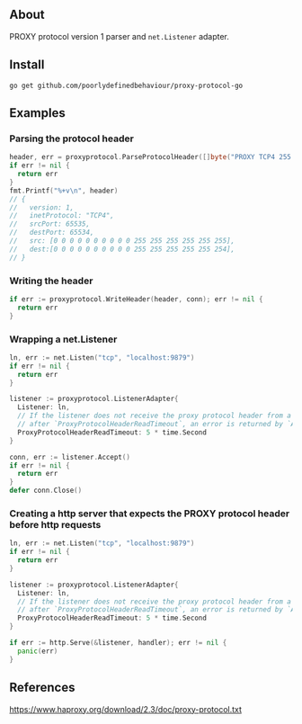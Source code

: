 ## About

PROXY protocol version 1 parser and `net.Listener` adapter.

## Install

```
go get github.com/poorlydefinedbehaviour/proxy-protocol-go
```

## Examples

### Parsing the protocol header

```go
header, err = proxyprotocol.ParseProtocolHeader([]byte("PROXY TCP4 255.255.255.255 255.255.255.254 65535 65534\r\n"))
if err != nil {
  return err
}
fmt.Printf("%+v\n", header)
// {
//   version: 1, 
//   inetProtocol: "TCP4",
//   srcPort: 65535,
//   destPort: 65534,
//   src: [0 0 0 0 0 0 0 0 0 0 255 255 255 255 255 255],
//   dest:[0 0 0 0 0 0 0 0 0 0 255 255 255 255 255 254],
// }
```

### Writing the header

```go
if err := proxyprotocol.WriteHeader(header, conn); err != nil {
  return err
}
```

### Wrapping a net.Listener

```go
ln, err := net.Listen("tcp", "localhost:9879")
if err != nil {
  return err
}

listener := proxyprotocol.ListenerAdapter{
  Listener: ln,
  // If the listener does not receive the proxy protocol header from a connection
  // after `ProxyProtocolHeaderReadTimeout`, an error is returned by `Accept`.
  ProxyProtocolHeaderReadTimeout: 5 * time.Second
}

conn, err := listener.Accept()
if err != nil {
  return err
}
defer conn.Close()
```

### Creating a http server that expects the PROXY protocol header before http requests

```go
ln, err := net.Listen("tcp", "localhost:9879")
if err != nil {
  return err
}

listener := proxyprotocol.ListenerAdapter{
  Listener: ln,
  // If the listener does not receive the proxy protocol header from a connection
  // after `ProxyProtocolHeaderReadTimeout`, an error is returned by `Accept`.
  ProxyProtocolHeaderReadTimeout: 5 * time.Second
}

if err := http.Serve(&listener, handler); err != nil {
  panic(err)
}
```

## References

https://www.haproxy.org/download/2.3/doc/proxy-protocol.txt